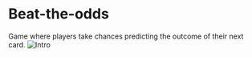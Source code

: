 # Beat-the-odds
Game where players take chances predicting the outcome of their next card. 
![Intro](https://user-images.githubusercontent.com/64381840/198891966-1b668f8d-a9a4-4afa-a8c4-f2561fd8b830.png)
